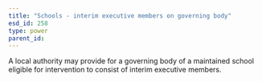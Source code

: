 ```yaml
---
title: "Schools - interim executive members on governing body"
esd_id: 258
type: power
parent_id:  
---
```


A local authority may provide for a governing body of a maintained school eligible for intervention to consist of interim executive members.

